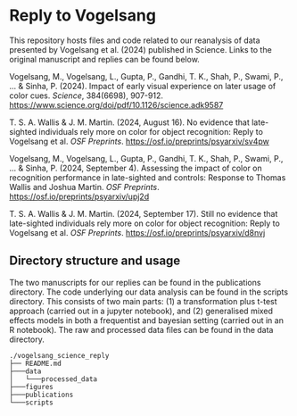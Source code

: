 # Reply to Vogelsang 

This repository hosts files and code related to our reanalysis of data presented by Vogelsang et al. (2024) published in Science. Links to the original manuscript and replies can be found below.

Vogelsang, M., Vogelsang, L., Gupta, P., Gandhi, T. K., Shah, P., Swami, P., ... & Sinha, P. (2024). Impact of early visual experience on later usage of color cues. _Science_, 384(6698), 907-912. https://www.science.org/doi/pdf/10.1126/science.adk9587

T. S. A. Wallis & J. M. Martin. (2024, August 16). No evidence that late-sighted individuals rely more on color for object recognition: Reply to Vogelsang et al. _OSF Preprints_. https://osf.io/preprints/psyarxiv/sv4pw 

Vogelsang, M., Vogelsang, L., Gupta, P., Gandhi, T. K., Shah, P., Swami, P., ... & Sinha, P. (2024, September 4). Assessing the impact of color on recognition performance in late-sighted and controls: Response to Thomas Wallis and Joshua Martin. _OSF Preprints_. https://osf.io/preprints/psyarxiv/upj2d

T. S. A. Wallis & J. M. Martin. (2024, September 17). Still no evidence that late-sighted individuals rely more on color for object recognition: Reply to Vogelsang et al. _OSF Preprints_. https://osf.io/preprints/psyarxiv/d8nvj 

## Directory structure and usage

The two manuscripts for our replies can be found in the publications directory. The code underlying our data analysis can be found in the scripts directory. This consists of two main parts: (1) a transformation plus t-test approach (carried out in a jupyter notebook), and (2) generalised mixed effects models in both a frequentist and bayesian setting (carried out in an R notebook). The raw and processed data files can be found in the data directory.
```shell
./vogelsang_science_reply
├── README.md
├───data
│   └───processed_data
├───figures
├───publications
└───scripts
```
